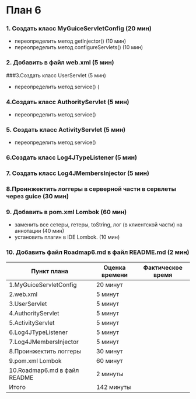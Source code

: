 # План 6
### 1. Создать класс MyGuiceServletConfig (20 мин)
  - переопределить метод getInjector() (10 мин)
  - переопределить метод configureServlets() (10 мин)
### 2. Добавить в файл web.xml <listener> (5 мин)
###3.Создать класс UserServlet (5 мин)
  - переопределить метод service() (
### 4.Создать класс AuthorityServlet (5 мин) 
  - переопределить метод service()
### 5. Создать класс ActivityServlet (5 мин) 
  - переопределить метод service()
### 6.Создать класс Log4JTypeListener (5 мин) 
### 7. Создать класс Log4JMembersInjector (5 мин) 
### 8.Проинжектить логгеры в серверной части в сервлеты через guice (30 мин) 
### 9. Добавить в pom.xml Lombok (60 мин)
  - заменить все сетеры, гетеры, toString, лог (в клиентской части) на аннотации (40 мин)
  - установить плагин в IDE Lombok. (10 мин)
### 10. Добавить файл Roadmap6.md в файл README.md (2 мин)

| Пункт плана                         | Оценка времени                | Фактическое время        |
|-------------------------------------|-------------------------------|--------------------------|
| 1.MyGuiceServletConfig			      |  20 минут                    | 	                 |
| 2.web.xml <listener>	                      |  5 минут                    | 	                 |
| 3.UserServlet                 |  5 минут                       | 	                 |
| 4.AuthorityServlet       |  5 минут                     |   	                 |
| 5.ActivityServlet	      |  5 минут                     | 	                 |
| 6.Log4JTypeListener  |  5 минут                     | 	                 |
| 7.Log4JMembersInjector                |  5 минут                     | 	                 |
| 8.Проинжектить логгеры                |  30 минут                     | 	                 |
| 9.pom.xml Lombok              |  60 минут                     | 	                 |
| 10.Roadmap6.md в файл README                |  2 минуты                     | 	                 |
| Итого                               |  142 минуты		      | 			 |

